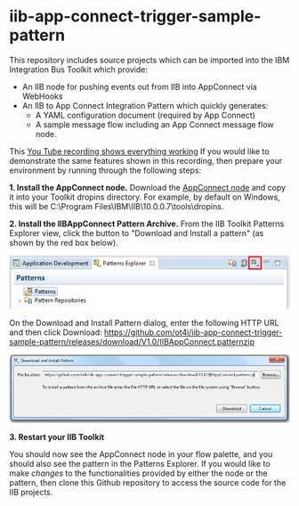 # iib-app-connect-trigger-sample-pattern

This repository includes source projects which can be imported into the IBM Integration Bus Toolkit which provide:
* An IIB node for pushing events out from IIB into AppConnect via WebHooks
* An IIB to App Connect Integration Pattern which quickly generates:
	* A YAML configuration document (required by App Connect)
	* A sample message flow including an App Connect message flow node.

This [You Tube recording shows everything working](https://www.youtube.com/watch?v=StwPbOiFKzk) If you would like to demonstrate the same features shown in this recording, then prepare your environment by running through the following steps:

**1. Install the AppConnect node.**
Download the [AppConnect node](https://github.com/ot4i/iib-app-connect-trigger-sample-pattern/releases/download/V1.0/AppConnect_1.0.0.201612210011.jar) and copy it into your Toolkit dropins directory. For example, by default on Windows, this will be C:\Program Files\IBM\IIB\10.0.0.7\tools\dropins.

**2. Install the IIBAppConnect Pattern Archive.**
From the IIB Toolkit Patterns Explorer view, click the button to "Download and Install a pattern" (as shown by the red box below).

![alt text](https://github.com/ot4i/iib-app-connect-trigger-sample-pattern/blob/master/InstallPatternZip1.png "Download and Install a pattern in the IIB Toolkit")

On the Download and Install Pattern dialog, enter the following HTTP URL and then click Download:
https://github.com/ot4i/iib-app-connect-trigger-sample-pattern/releases/download/V1.0/IIBAppConnect.patternzip

![alt text](https://github.com/ot4i/iib-app-connect-trigger-sample-pattern/blob/master/InstallPatternZip2.png "Download and Install pattern dialog in the IIB Toolkit")

**3. Restart your IIB Toolkit**

You should now see the AppConnect node in your flow palette, and you should also see the pattern in the Patterns Explorer.
If you would like to make *changes* to the functionalities provided by either the node or the pattern, then clone this Github repository to access the source code for the IIB projects.
